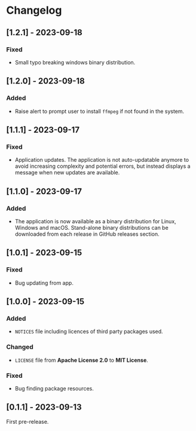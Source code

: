 # Changelog

## [1.2.1] - 2023-09-18

### Fixed

- Small typo breaking windows binary distribution.

## [1.2.0] - 2023-09-18

### Added

- Raise alert to prompt user to install `ffmpeg` if not found in the system.

## [1.1.1] - 2023-09-17

### Fixed

- Application updates. The application is not auto-updatable anymore to avoid increasing complexity and potential errors, but instead displays a message when new updates are available.

## [1.1.0] - 2023-09-17

### Added

- The application is now available as a binary distribution for Linux, Windows and macOS. Stand-alone binary distributions can be downloaded from each release in GitHub releases section.

## [1.0.1] - 2023-09-15

### Fixed

- Bug updating from app.

## [1.0.0] - 2023-09-15

### Added

- `NOTICES` file including licences of third party packages used.

### Changed

- `LICENSE` file from **Apache License 2.0** to **MIT License**.

### Fixed

- Bug finding package resources.

## [0.1.1] - 2023-09-13

First pre-release.
